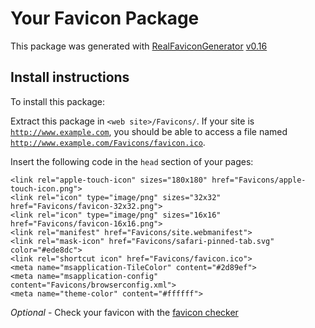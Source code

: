 # Your Favicon Package

This package was generated with [RealFaviconGenerator](https://realfavicongenerator.net/) [v0.16](https://realfavicongenerator.net/change_log#v0.16)

## Install instructions

To install this package:

Extract this package in <code>&lt;web site&gt;/Favicons/</code>. If your site is <code>http://www.example.com</code>, you should be able to access a file named <code>http://www.example.com/Favicons/favicon.ico</code>.

Insert the following code in the `head` section of your pages:

    <link rel="apple-touch-icon" sizes="180x180" href="Favicons/apple-touch-icon.png">
    <link rel="icon" type="image/png" sizes="32x32" href="Favicons/favicon-32x32.png">
    <link rel="icon" type="image/png" sizes="16x16" href="Favicons/favicon-16x16.png">
    <link rel="manifest" href="Favicons/site.webmanifest">
    <link rel="mask-icon" href="Favicons/safari-pinned-tab.svg" color="#ede8dc">
    <link rel="shortcut icon" href="Favicons/favicon.ico">
    <meta name="msapplication-TileColor" content="#2d89ef">
    <meta name="msapplication-config" content="Favicons/browserconfig.xml">
    <meta name="theme-color" content="#ffffff">

*Optional* - Check your favicon with the [favicon checker](https://realfavicongenerator.net/favicon_checker)